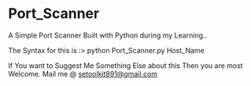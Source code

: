 # Port_Scanner
A Simple Port Scanner Built with Python during my Learning..

The Syntax for this is :> python Port_Scanner.py Host_Name

If You want to Suggest Me Something Else about this Then you are most Welcome.
Mail me @ setoolkit891@gmail.com
